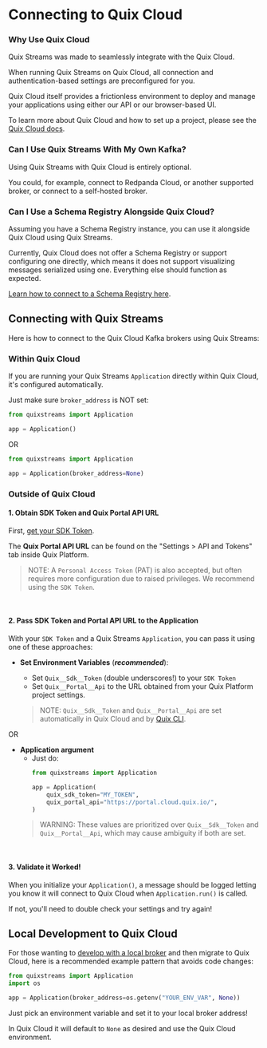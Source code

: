 # Connecting to Quix Cloud

### Why Use Quix Cloud
Quix Streams was made to seamlessly integrate with the Quix Cloud.

When running Quix Streams on Quix Cloud, all connection and authentication-based 
settings are preconfigured for you.

Quix Cloud itself provides a frictionless environment to deploy and manage your applications using either
our API or our browser-based UI.

To learn more about Quix Cloud and how to set up a project, please see the [Quix Cloud docs](https://quix.io/docs/quix-cloud/overview.html#developing-your-stream-processing-application).

### Can I Use Quix Streams With My Own Kafka?

Using Quix Streams with Quix Cloud is entirely optional.  

You could, for example, connect to Redpanda Cloud, or another supported broker, or connect to a self-hosted broker.


### Can I Use a Schema Registry Alongside Quix Cloud?

Assuming you have a Schema Registry instance, you can use it alongside Quix Cloud using 
Quix Streams.

Currently, Quix Cloud does not offer a Schema Registry or support configuring one directly, 
which means it does not support visualizing messages serialized using one. Everything 
else should function as expected.

[Learn how to connect to a Schema Registry here](./advanced/schema-registry.md).

## Connecting with Quix Streams

Here is how to connect to the Quix Cloud Kafka brokers using Quix Streams:

### Within Quix Cloud

If you are running your Quix Streams `Application` directly within Quix Cloud, it's configured automatically.

Just make sure `broker_address` is NOT set:

```python
from quixstreams import Application

app = Application()
```
OR
```python
from quixstreams import Application

app = Application(broker_address=None)
```

### Outside of Quix Cloud


#### 1. Obtain SDK Token and Quix Portal API URL
First, [get your SDK Token](https://quix.io/docs/develop/authentication/streaming-token.html#how-to-find).

The **Quix Portal API URL** can be found on the "Settings > API and Tokens" tab inside Quix Platform.

> NOTE: A `Personal Access Token` (PAT) is also accepted, but often requires more configuration 
> due to raised privileges. We recommend using the `SDK Token`.

<br>

#### 2. Pass SDK Token and Portal API URL to the Application
With your `SDK Token` and a Quix Streams `Application`, you can pass it using one of
these approaches:

- **Set Environment Variables** (***recommended***):
    - Set `Quix__Sdk__Token` (double underscores!) to your `SDK Token`
    - Set `Quix__Portal__Api` to the URL obtained from your Quix Platform project settings. 

  > NOTE: `Quix__Sdk__Token` and `Quix__Portal__Api` are set automatically in Quix Cloud and by [Quix CLI](https://quix.io/docs/quix-cli/overview.html).
  
OR <br>

- **Application argument** 
    - Just do:
      ```python
      from quixstreams import Application
      
      app = Application(
          quix_sdk_token="MY_TOKEN",
          quix_portal_api="https://portal.cloud.quix.io/",
      )
      ```
  > WARNING: These values are prioritized over `Quix__Sdk__Token` and `Quix__Portal__Api`, which may cause ambiguity if both are set.

<br>

#### 3. Validate it Worked! 
When you initialize your `Application()`, a message should be logged letting 
you know it will connect to Quix Cloud when `Application.run()` is called. 

If not, you'll need to double check your settings and try again!

## Local Development to Quix Cloud

For those wanting to [develop with a local broker](tutorials/README.md#running-kafka-locally) 
and then migrate to Quix Cloud, here is a recommended example pattern that avoids code changes:

```python
from quixstreams import Application
import os

app = Application(broker_address=os.getenv("YOUR_ENV_VAR", None))
```

Just pick an environment variable and set it to your local broker address!

In Quix Cloud it will default to `None` as desired and use the Quix Cloud environment.